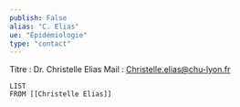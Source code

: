 ```yaml
---
publish: False
alias: "C. Elias"
ue: "Épidémiologie"
type: "contact"
---
```

Titre : Dr. Christelle Elias 
Mail : Christelle.elias@chu-lyon.fr

```dataview
LIST 
FROM [[Christelle Elias]]
```